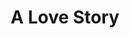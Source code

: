 ---
title: "A Love Story"

year: 1970

director: "Roy Andersson"

summary: "Two teenagers, one summer"

comment: "A painfully true and well-crafted retelling of story told a million times. Not to be confused with the telling from USA the same year, though."

image: "https://archive.bleu255.com/aisukurimu/files/2013/05/A-Swedish-Love-Story-1.gif"

imdb: "https://www.imdb.com/title/tt0065955/"

quotes: 
  - "Today's society isn't made for me. It is not made for the lonely"
  - "There are two hundred thousand girls in this town. And I only know seven of them."
---